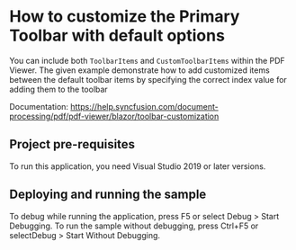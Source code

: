# How to customize the Primary Toolbar with default options
You can include both `ToolbarItems` and `CustomToolbarItems` within the PDF Viewer. The given example demonstrate how to add customized items between the default toolbar items by specifying the correct index value for adding them to the toolbar

Documentation: https://help.syncfusion.com/document-processing/pdf/pdf-viewer/blazor/toolbar-customization

## Project pre-requisites
To run this application, you need Visual Studio 2019 or later versions.

## Deploying and running the sample
To debug while running the application, press F5 or select Debug > Start Debugging. To run the sample without debugging, press Ctrl+F5 or selectDebug > Start Without Debugging.